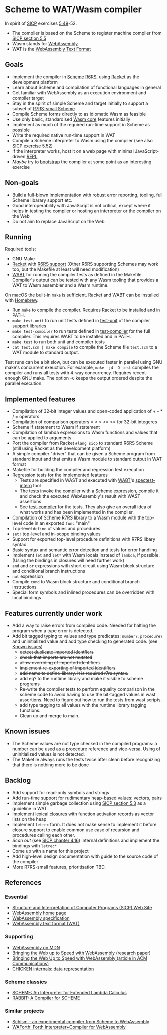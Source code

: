 # Scheme to WAT/Wasm compiler

In spirit of [SICP](https://mitpress.mit.edu/sites/default/files/sicp/index.html) exercises [5.49](https://mitpress.mit.edu/sites/default/files/sicp/full-text/book/book-Z-H-35.html#%_thm_5.49)-52.

* The compiler is based on the Scheme to register machine compiler from [SICP section 5.5](https://mitpress.mit.edu/sites/default/files/sicp/full-text/book/book-Z-H-35.html#%_sec_5.5)
* Wasm stands for [WebAssembly](https://webassembly.org)
* WAT is the [WebAssembly Text Format](https://webassembly.github.io/spec/core/text/index.html#)

## Goals

* Implement the compiler in [Scheme](https://en.wikipedia.org/wiki/Scheme_(programming_language)) [R6RS](http://www.r6rs.org), using [Racket](https://racket-lang.org) as the development platform
* Learn about Scheme and compilation of functional languages in general
* Get familiar with WebAssembly as an execution environment and compiler target
* Stay in the spirit of simple Scheme and target initially to support a subset of [R7RS-small Scheme](https://r7rs.org)
* Compile Scheme forms directly to as idiomatic Wasm as feasible
* Use only basic, standardised [Wasm core](https://www.w3.org/TR/wasm-core-1/) features initially
* Implement as much of the required run-time support in Scheme as possible
* Write the required native run-time support in WAT
* Compile a Scheme interpreter to Wasm using the compiler (see also [SICP exercise 5.52](https://mitpress.mit.edu/sites/default/files/sicp/full-text/book/book-Z-H-35.html#%_thm_5.52))
* If the interpreter works, host it on a web page with minimal JavaScript-driven [REPL](https://en.wikipedia.org/wiki/Read–eval–print_loop)
* _Maybe_ try to [bootstrap](https://en.wikipedia.org/wiki/Bootstrapping_(compilers)) the compiler at some point as an interesting exercise

## Non-goals

* Build a full-blown implementation with robust error reporting, tooling, full Scheme libarary support etc.
* Good interoperability with JavaScript is not critical, except where it helps in testing the compiler or hosting an interpreter or the compiler on the Web
* Do not aim to replace JavaScript on the Web

## Running

Required tools:
* GNU Make
* [Racket](https://racket-lang.org) with [R6RS support](https://docs.racket-lang.org/r6rs/index.html) (Other R6RS supporting Schemes may work too, but the Makefile at least will need modification)
* [WABT](https://github.com/WebAssembly/wabt) for running the compiler tests as defined in the Makefile. Compiler's output can be tested with any Wasm tooling that provides a WAT to Wasm assembler and a Wasm runtime.

On macOS the built-in `make` is sufficient. Racket and WABT can be installed with [Homebrew](https://brew.sh).

* Run `make` to compile the compiler. Requires Racket to be installed and in PATH.
* `make test-unit` to run unit tests defined in [test-unit](./test-unit) of the compiler support libraries
* `make test-compiler` to run tests defined in [test-compiler](./test-compiler) for the full compiler. This requires WABT to be installed and in PATH.
* `make test` to run both unit and compiler tests
* `cat test.scm | make compile` to compile the Scheme file `test.scm` to a WAT module to standard output.

Test runs can be a bit slow, but can be executed faster in parallel using GNU make's concurrent exeuction. For example, `make -j4 -O test` compiles the compiler and runs all tests with 4-way concurrency. Requires recent-enough GNU make. The option `-O` keeps the output ordered despite the parallel execution.

## Implemented features

* Compilation of 32-bit integer values and open-coded application of + - * / = operators
* Compilation of comparison operators = < > <= >= for 32-bit integeres
* Scheme if statement to Wasm if statement
* Compilation of lambda expressions to Wasm functions and values that can be applied to arguments
* Port the compiler from Racket `#lang sicp` to standard R6RS Scheme (still using Racket as the development platform)
* A simple compiler "driver" that can be given a Scheme program from standard input and that emits a Wasm module to standard output in WAT format
* Makefile for building the compiler and regression test execution
* Regression tests for the implemented features
  * Tests are specified in WAST and executed with [WABT](https://github.com/WebAssembly/wabt)'s [spectest-interp](https://webassembly.github.io/wabt/doc/spectest-interp.1.html) tool
  * The tests invoke the compiler with a Scheme expression, compile it and check the executed WebAssembly's result with WAST assertions
  * See [test-compiler](./test-compiler) for the tests. They also give an overall idea of what works and has been implemented in the compiler.
* Compilation of Scheme R7RS library to a Wasm module with the top-level code in an exported `func` "main"
* Top-level `define` of values and procedures
* `set!` top-level and in-scope binding values
* Support for exported top-level procedure definitions with R7RS libary syntax
* Basic syntax and semantic error detection and tests for error handling
* Implement `let` and `let*` with Wasm locals instead of `lambda`, if possible. (Using the bindings in closures will need further work)
* `and` and `or` expressions with short circuit using Wasm block structure and conditional branch instructions
* `not` expression
* Compile `cond` to Wasm block structure and conditional branch instructions
* Special form symbols and inlined procedures can be overridden with local bindings

## Features currently under work
* Add a way to raise errors from compiled code. Needed for halting the program when a type error is detected.
* Add bit tagged typing to values and type predicates: `number?`, `procedure?` and uninitialized value and add type checking to generated code. (see [Known issues](#known-issues))
  * ~~detect duplicate imported identfiers~~
  * ~~check that imports are not mutated~~
  * ~~allow overriding of imported identifiers~~
  * ~~implement re-exporting of imported identifiers~~
  * ~~add name to define-library. It is required r7rs syntax.~~
  * add eq? to the runtime library and make it visible to scheme programs
  * Re-write the compiler tests to perform equality comparison in the scheme code to avoid having to use the bit-tagged values in wast assertions. Need to figure out how to run the tests from wast scripts.
  * add type tagging to all values with the runtime library tagging functions.
  * Clean up and merge to main.

## Known issues
* The Scheme values are not type checked in the compiled programs: a number can be used as a procedure reference and vice-versa. Using of uninitialized values is not detected.
* The Makefile always runs the tests twice after clean before recognizing that there is nothing more to be done

## Backlog
* Add support for read-only symbols and strings
* Add run-time support for rudimentary heap-based values: vectors, pairs
* Implement simple garbage collection using [SICP section 5.3](https://mitpress.mit.edu/sites/default/files/sicp/full-text/book/book-Z-H-33.html#%_sec_5.3) as a guideline in WAT
* Implement lexical [closures](https://en.wikipedia.org/wiki/Closure_(computer_programming)) with function activation records as vector lists on the heap
* Implement `letrec` form. It does not make sense to implement it before closure support to enable common use case of recursion and procedures calling each other.
* _Scan out_ (see [SICP chapter 4.16](https://mitpress.mit.edu/sites/default/files/sicp/full-text/book/book-Z-H-26.html#%_sec_4.1.6)) internal definitions and implement the bindings with `letrec*`
* Come up with a name for this project
* Add high-level design documentation with guide to the source code of the compiler
* More R7RS-small features, prioritisation TBD.

## References

### Essential
* [Structure and Interpretation of Computer Programs (SICP) Web Site](https://mitpress.mit.edu/sites/default/files/sicp/index.html)
* [WebAssembly home page](https://webassembly.org)
* [WebAssembly specification](https://webassembly.github.io/spec/core/)
* [WebAssembly text format (WAT)](https://webassembly.github.io/spec/core/text/index.html)

### Supporting
* [WebAssembly on MDN](https://developer.mozilla.org/en-US/docs/WebAssembly)
* [Bringing the Web up to Speed with WebAssembly (research paper)](https://dl.acm.org/doi/10.1145/3140587.3062363)
* [Bringing the Web Up to Speed with WebAssembly (article in ACM Communications)](https://cacm.acm.org/magazines/2018/12/232881-bringing-the-web-up-to-speed-with-webassembly/fulltext)
* [CHICKEN internals: data representation](https://www.more-magic.net/posts/internals-data-representation.html)

### Scheme classics
* [SCHEME: An Interpreter for Extended Lambda Calculus](https://dspace.mit.edu/handle/1721.1/5794)
* [RABBIT: A Compiler for SCHEME](https://dspace.mit.edu/handle/1721.1/6913)

### Similar projects
* [Schism – an experimental compiler from Scheme to WebAssembly](https://github.com/google/schism)
* [WAForth: Forth Interpreter+Compiler for WebAssembly](https://el-tramo.be/blog/waforth/)
